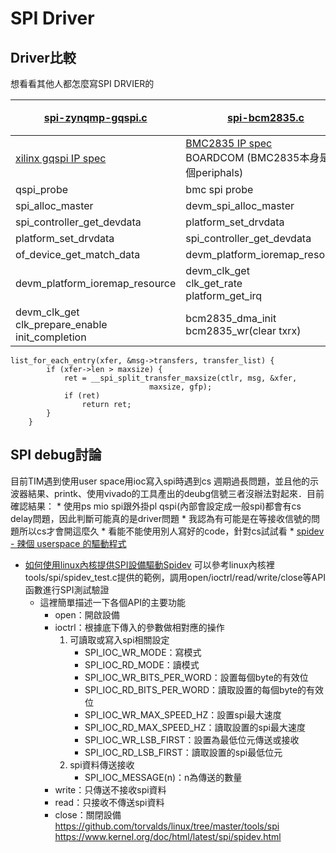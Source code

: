 
# SPI Driver

## Driver比較
想看看其他人都怎麼寫SPI DRVIER的

| [spi-zynqmp-gqspi.c](https://github.com/Xilinx/linux-xlnx/blob/master/drivers/spi/spi-zynqmp-gqspi.c)  | [spi-bcm2835.c](https://github.com/Xilinx/linux-xlnx/blob/master/drivers/spi/spi-bcm2835.c) |備註 |
| ---- | --- |--- |
| [xilinx gqspi IP spec](https://docs.xilinx.com/r/en-US/pg153-axi-quad-spi/AXI-Quad-SPI-v3.2-LogiCORE-IP-Product-Guide) |[BMC2835 IP spec](https://pdf1.alldatasheet.com/datasheet-pdf/view/502533/BOARDCOM/BCM2835.html) <br>BOARDCOM (BMC2835本身是一個periphals)  | |
| qspi_probe          | bmc spi probe
| spi_alloc_master    | devm_spi_alloc_master  ||
| spi_controller_get_devdata    | platform_set_drvdata  ||
| platform_set_drvdata    | spi_controller_get_devdata  ||
| of_device_get_match_data    | devm_platform_ioremap_resource  ||
| devm_platform_ioremap_resource    | devm_clk_get <br>clk_get_rate <br>platform_get_irq  ||
| devm_clk_get <br>clk_prepare_enable <br>init_completion|bcm2835_dma_init <br>bcm2835_wr(clear txrx)|| 



```clike
list_for_each_entry(xfer, &msg->transfers, transfer_list) {
		if (xfer->len > maxsize) {
			ret = __spi_split_transfer_maxsize(ctlr, msg, &xfer,
							   maxsize, gfp);
			if (ret)
				return ret;
		}
	}

```


## SPI debug討論
目前TIM遇到使用user space用ioc寫入spi時遇到cs 週期過長問題，並且他的示波器結果、printk、使用vivado的工具產出的deubg信號三者沒辦法對起來．目前確認結果：
    * 使用ps mio spi跟外掛pl qspi(內部會設定成一般spi)都會有cs delay問題，因此判斷可能真的是driver問題
    * 我認為有可能是在等接收信號的問題所以cs才會開這麼久
    * 看能不能使用別人寫好的code，針對cs試試看
    * [spidev - 辣個 userspace 的驅動程式](https://ithelp.ithome.com.tw/articles/10248619)
* [如何使用linux內核提供SPI設備驅動Spidev](https://hackmd.io/@amberchung/linux-spidev)
    可以參考linux內核裡tools/spi/spidev_test.c提供的範例，調用open/ioctrl/read/write/close等API函數進行SPI測試驗證
    * 這裡簡單描述一下各個API的主要功能
        * open：開啟設備
        * ioctrl：根據底下傳入的參數做相對應的操作
            1. 可讀取或寫入spi相關設定
                * SPI_IOC_WR_MODE：寫模式
                * SPI_IOC_RD_MODE：讀模式
                * SPI_IOC_WR_BITS_PER_WORD：設置每個byte的有效位
                * SPI_IOC_RD_BITS_PER_WORD：讀取設置的每個byte的有效位
                * SPI_IOC_WR_MAX_SPEED_HZ：設置spi最大速度
                * SPI_IOC_RD_MAX_SPEED_HZ：讀取設置的spi最大速度
                * SPI_IOC_WR_LSB_FIRST：設置為最低位元傳送或接收
                * SPI_IOC_RD_LSB_FIRST：讀取設置的spi最低位元
            2. spi資料傳送接收
                * SPI_IOC_MESSAGE(n)：n為傳送的數量
        * write：只傳送不接收spi資料
        * read：只接收不傳送spi資料
        * close：關閉設備
         https://github.com/torvalds/linux/tree/master/tools/spi     https://www.kernel.org/doc/html/latest/spi/spidev.html